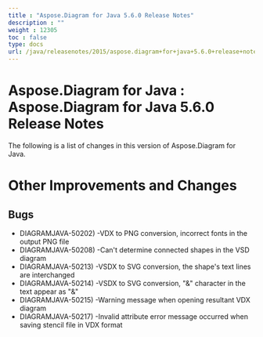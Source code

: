 ```yaml
---
title : "Aspose.Diagram for Java 5.6.0 Release Notes" 
description : "" 
weight : 12305 
toc : false
type: docs
url: /java/releasenotes/2015/aspose.diagram+for+java+5.6.0+release+notes/
---
```


# Aspose.Diagram for Java : Aspose.Diagram for Java 5.6.0 Release Notes


The following is a list of changes in this version of Aspose.Diagram for Java.

# Other Improvements and Changes

## Bugs

*   DIAGRAMJAVA-50202) -VDX to PNG conversion, incorrect fonts in the output PNG file
*   DIAGRAMJAVA-50208) -Can't determine connected shapes in the VSD diagram
*   DIAGRAMJAVA-50213) -VSDX to SVG conversion, the shape's text lines are interchanged
*   DIAGRAMJAVA-50214) -VSDX to SVG conversion, "&" character in the text appear as "&"
*   DIAGRAMJAVA-50215) -Warning message when opening resultant VDX diagram
*   DIAGRAMJAVA-50217) -Invalid attribute error message occurred when saving stencil file in VDX format

